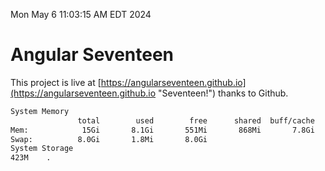 Mon May  6 11:03:15 AM EDT 2024

# Angular Seventeen


This project is live at [https://angularseventeen.github.io](https://angularseventeen.github.io "Seventeen!") thanks to Github.

```bash
System Memory
               total        used        free      shared  buff/cache   available
Mem:            15Gi       8.1Gi       551Mi       868Mi       7.8Gi       7.2Gi
Swap:          8.0Gi       1.8Mi       8.0Gi
System Storage
423M	.
